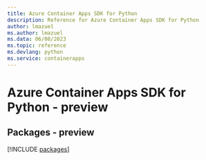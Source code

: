 ```yaml
---
title: Azure Container Apps SDK for Python
description: Reference for Azure Container Apps SDK for Python
author: lmazuel
ms.author: lmazuel
ms.data: 06/08/2023
ms.topic: reference
ms.devlang: python
ms.service: containerapps
---
```

# Azure Container Apps SDK for Python - preview
## Packages - preview
[!INCLUDE [packages](container-apps-index.md)]